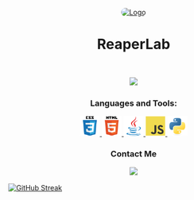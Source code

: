 <a name="readme-top"></a>

<div align="center">
  <a href="https://github.com/ReaperLab">
    <img src="https://avatars.githubusercontent.com/u/101026822?v=4" alt="Logo" width="80" height="80" style="border-radius:50px;">
  </a>
  <h1>ReaperLab</h1>
  <br>
  <p align="center">
    <img src="https://github-readme-stats.vercel.app/api?username=ReaperLab&show_icons=true&theme=github_dark" />
  </p>
  <h3 align="center">Languages and Tools:</h3>
  <p align="center"> <a href="https://www.w3schools.com/css/" target="_blank" rel="noreferrer"> <img src="https://raw.githubusercontent.com/devicons/devicon/master/icons/css3/css3-original-wordmark.svg" alt="css3" width="40" height="40"/> </a> <a href="https://www.w3.org/html/" target="_blank" rel="noreferrer"> <img src="https://raw.githubusercontent.com/devicons/devicon/master/icons/html5/html5-original-wordmark.svg" alt="html5" width="40" height="40"/> </a> <a href="https://www.java.com" target="_blank" rel="noreferrer"> <img src="https://raw.githubusercontent.com/devicons/devicon/master/icons/java/java-original.svg" alt="java" width="40" height="40"/> </a> <a href="https://developer.mozilla.org/en-US/docs/Web/JavaScript" target="_blank" rel="noreferrer"> <img src="https://raw.githubusercontent.com/devicons/devicon/master/icons/javascript/javascript-original.svg" alt="javascript" width="40" height="40"/> </a> <a href="https://www.python.org" target="_blank" rel="noreferrer"> <img src="https://raw.githubusercontent.com/devicons/devicon/master/icons/python/python-original.svg" alt="python" width="40" height="40"/> </a> </p>
  <h3>Contact Me</h3>
  <a href="https://discord.com/users/762794799756476426">
    <img src="https://skillicons.dev/icons?i=discord" />
  </a>
  <br>
</div>

[![GitHub Streak](https://github-readme-streak-stats.herokuapp.com?user=ReaperLab&theme=dark&border_radius=6&ring=DD2727&fire=DD2727&currStreakNum=DDDDDD&sideLabels=DD2727&currStreakLabel=DD2727)](https://git.io/streak-stats)
